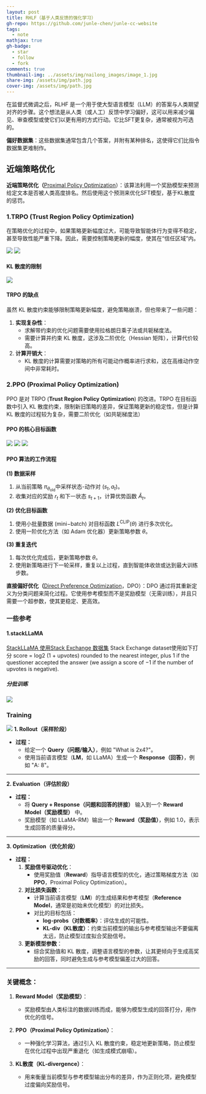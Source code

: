 ```yaml
---
layout: post
title: RHLF（基于人类反馈的强化学习）
gh-repo: https://github.com/junle-chen/junle-cc-website
tags:
  - note
mathjax: true
gh-badge:
  - star
  - follow
  - fork
comments: true
thumbnail-img: ../assets/img/nailong_images/image_1.jpg
share-img: /assets/img/path.jpg
cover-img: /assets/img/path.jpg
---
```


在监督式微调之后，RLHF 是一个用于使大型语言模型（LLM）的答案与人类期望对齐的步骤。这个想法是从人类（或人工）反馈中学习偏好，这可以用来减少偏见、审查模型或使它们以更有用的方式行动。它比SFT更复杂，通常被视为可选的。

**偏好数据集**：这些数据集通常包含几个答案，并附有某种排名，这使得它们比指令数据集更难制作。


## 近端策略优化

**近端策略优化（**[Proximal Policy Optimization](https://link.zhihu.com/?target=https%3A//arxiv.org/abs/1707.06347)）：该算法利用一个奖励模型来预测给定文本是否被人类高度排名。然后使用这个预测来优化SFT模型，基于KL散度的惩罚。

### 1.TRPO (Trust Region Policy Optimization)
在策略优化的过程中，如果策略更新幅度过大，可能导致智能体行为变得不稳定，甚至导致性能严重下降。因此，需要控制策略更新的幅度，使其在“信任区域”内。

![](../assets/img/Pasted%20image%2020241118135203.png)
![](../assets/img/Pasted%20image%2020241118135313.png)
#### KL 散度的限制
![](../assets/img/Pasted%20image%2020241118135414.png)
#### TRPO 的缺点

虽然 KL 散度约束能够限制策略更新幅度，避免策略崩溃，但也带来了一些问题：
1. **实现复杂性**：
    - 求解带约束的优化问题需要使用拉格朗日乘子法或共轭梯度法。
    - 需要计算并约束 KL 散度，这涉及二阶优化（Hessian 矩阵），计算代价较高。
2. **计算开销大**：
    - KL 散度的计算需要对策略的所有可能动作概率进行求和，这在高维动作空间中非常耗时。

### 2.PPO (Proximal Policy Optimization)

PPO 是对 TRPO (**Trust Region Policy Optimization**) 的改进。TRPO 在目标函数中引入 KL 散度约束，限制新旧策略的差异，保证策略更新的稳定性，但是计算 KL 散度的过程较为复杂，需要二阶优化（如共轭梯度法）

#### PPO 的核心目标函数
![](../assets/img/Pasted%20image%2020241118135659.png)
![](../assets/img/Pasted%20image%2020241118135725.png)
![](../assets/img/Pasted%20image%2020241118135806.png)
#### PPO 算法的工作流程
 **(1) 数据采样**
1. 从当前策略 $\pi_{\theta_{\text{old}}}$​​ 中采样状态-动作对 $(s_t, a_t)$。
2. 收集对应的奖励 $r_t$​ 和下一状态 $s_{t+1}$​，计算优势函数 $\hat{A}_t$​。

 **(2) 优化目标函数**

1. 使用小批量数据 (mini−batch) 对目标函数 $L^{\text{CLIP}}(\theta)$ 进行多次优化。
2. 使用一阶优化方法（如 Adam 优化器）更新策略参数 $\theta$。

 **(3) 重复迭代**

1. 每次优化完成后，更新策略参数 $\theta$。
2. 使用新策略进行下一轮采样，重复以上过程，直到智能体收敛或达到最大训练步数。


**直接偏好优化（**[Direct Preference Optimization](https://link.zhihu.com/?target=https%3A//arxiv.org/abs/2305.18290)，DPO）：DPO 通过将其重新定义为分类问题来简化过程。它使用参考模型而不是奖励模型（无需训练），并且只需要一个超参数，使其更稳定、更高效。



### 一些参考
#### 1.stackLLaMA
[StackLLaMA 使用Stack Exchange 数据集](https://huggingface.co/blog/stackllama)
Stack Exchange dataset使用如下打分
score = log2 (1 + upvotes) rounded to the nearest integer, plus 1 if the questioner accepted the answer (we assign a score of −1 if the number of upvotes is negative).
##### 分批训练
![](../assets/img/Pasted%20image%2020241118182830.png)

### Training
![](../assets/img/Pasted%20image%2020241118185709.png)
 **1. Rollout（采样阶段）**
- **过程：**
    - 给定一个 **Query（问题/输入）**，例如 "What is 2x4?"。
    - 使用当前语言模型（**LM**，如 LLaMA）生成一个 **Response（回答）**，例如 "A: 8"。

---
 **2. Evaluation（评估阶段）**
- **过程：**
    - 将 **Query + Response（问题和回答的拼接）** 输入到一个 **Reward Model（奖励模型）** 中。
    - 奖励模型（如 LLaMA-RM）输出一个 **Reward（奖励值）**，例如 1.0，表示生成回答的质量得分。


---
 **3. Optimization（优化阶段）**

- **过程：**
    1. **奖励信号驱动优化**：
        - 使用奖励值（**Reward**）指导语言模型的优化，通过策略梯度方法（如 **PPO**，Proximal Policy Optimization）。
    2. **对比损失函数**：
        - 计算当前语言模型（**LM**）的生成结果和参考模型（**Reference Model**，通常是初始未优化模型）的对比损失。
        - 对比的目标包括：
            - **log-probs（对数概率）**：评估生成的可能性。
            - **KL-div（KL散度）**：约束当前模型的输出与参考模型输出不要偏离太远，防止模型过度拟合奖励信号。
    3. **更新模型参数**：
        - 综合奖励值和 KL 散度，调整语言模型的参数，让其更倾向于生成高奖励的回答，同时避免生成与参考模型偏差过大的回答。

---

### **关键概念：**

1. **Reward Model（奖励模型）**：
    
    - 奖励模型由人类标注的数据训练而成，能够为模型生成的回答打分，用作优化的信号。
2. **PPO（Proximal Policy Optimization）**：
    - 一种强化学习算法，通过引入 KL 散度约束，稳定地更新策略，防止模型在优化过程中出现严重退化（如生成模式崩塌）。
3. **KL散度（KL-divergence）**：
    - 用来衡量当前模型与参考模型输出分布的差异，作为正则化项，避免模型过度偏向奖励信号。